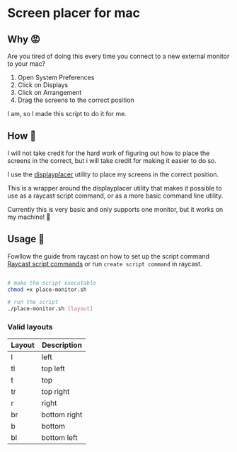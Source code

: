 # Screen placer for mac

## Why 😡
Are you tired of doing this every time you connect to a new external monitor to your mac?

1. Open System Preferences
2. Click on Displays
3. Click on Arrangement
4. Drag the screens to the correct position

I am, so I made this script to do it for me.

## How 🤔
I will not take credit for the hard work of figuring out how to place the screens in the correct,
but i will take credit for making it easier to do so.

I use the [displayplacer](https://github.com/jakehilborn/displayplacer?tab=readme-ov-file)
utility to place my screens in the correct position.

This is a wrapper around the displayplacer utility that makes it possible to use as a raycast
script command, or as a more basic command line utility.

Currently this is very basic and only supports one monitor, but it
works on my machine! 🤠


## Usage 👷

Fowllow the guide from raycast on how to set up the script command [Raycast script commands](https://www.raycast.com/blog/getting-started-with-script-commands)
or run `create script command` in raycast.

```bash

# make the script executable
chmod +x place-monitor.sh

# run the script
./place-monitor.sh [layout]

```
### Valid layouts
| Layout | Description    |
|--------|----------------|
| l      | left           |
| tl     | top left       |
| t      | top            |
| tr     | top right      |
| r      | right          |
| br     | bottom right   |
| b      | bottom         |
| bl     | bottom left    |

